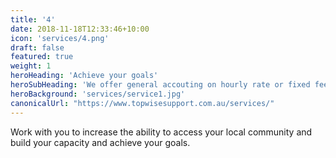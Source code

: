 ```yaml
---
title: '4'
date: 2018-11-18T12:33:46+10:00
icon: 'services/4.png'
draft: false
featured: true
weight: 1
heroHeading: 'Achieve your goals'
heroSubHeading: 'We offer general accouting on hourly rate or fixed fee'
heroBackground: 'services/service1.jpg'
canonicalUrl: "https://www.topwisesupport.com.au/services/"
---
```


Work with you to increase the ability to access your local community and build your capacity and achieve your goals.
